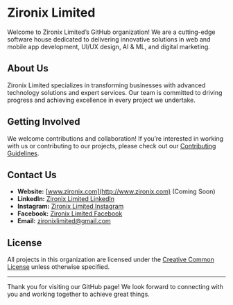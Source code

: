 # Zironix Limited

Welcome to Zironix Limited’s GitHub organization! We are a cutting-edge software house dedicated to delivering innovative solutions in web and mobile app development, UI/UX design, AI & ML, and digital marketing.

## About Us

Zironix Limited specializes in transforming businesses with advanced technology solutions and expert services. Our team is committed to driving progress and achieving excellence in every project we undertake.

## Getting Involved

We welcome contributions and collaboration! If you’re interested in working with us or contributing to our projects, please check out our [Contributing Guidelines](CONTRIBUTING.md).

## Contact Us

- **Website:** [www.zironix.com](http://www.zironix.com) (Coming Soon)
- **LinkedIn:** [Zironix Limited LinkedIn](https://www.linkedin.com/company/zironixltd)
- **Instagram:** [Zironix Limited Instagram](https://www.instagram.com/zironixltd/)
- **Facebook:** [Zironix Limited Facebook](https://www.facebook.com/zironixltd)
- **Email:** [zironixlimited@gmail.com](zironixlimited@gmail.com)

## License

All projects in this organization are licensed under the [Creative Common License](LICENSE) unless otherwise specified.

---

Thank you for visiting our GitHub page! We look forward to connecting with you and working together to achieve great things.
